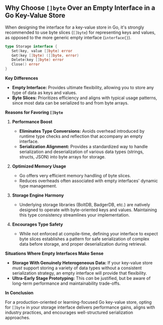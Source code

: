 ## **Why Choose `[]byte` Over an Empty Interface in a Go Key-Value Store**

When designing the interface for a key-value store in Go, it's strongly recommended to use byte slices (`[]byte`) for representing keys and values, as opposed to the more generic empty interface (`interface{}`).

```go
type Storage interface {
   Set(key, value []byte) error
   Get(key []byte) ([]byte, error)
   Delete(key []byte) error
   Close() error
}
``` 

**Key Differences**

* **Empty Interface:** Provides ultimate flexibility, allowing you to store any type of data as keys and values. 
* **Byte Slices:**  Prioritizes efficiency and  aligns with  typical usage patterns, since most data can be serialized to and from byte arrays.

**Reasons for Favoring `[]byte`**

1. **Performance Boost**
   * **Eliminates Type Conversions:** Avoids overhead introduced by runtime type checks and reflection that accompany an empty interface.
   * **Serialization Alignment:** Provides a standardized  way to handle serialization and deserialization of various data types (strings, structs, JSON) into byte arrays for storage.

2. **Optimized Memory Usage**
    * Go offers very efficient memory handling of byte slices.
    * Reduces overheads often associated with empty interfaces' dynamic type management.

3. **Storage Engine Harmony**
   * Underlying storage libraries (BoltDB, BadgerDB, etc.)  are natively designed to operate with byte-oriented keys and values.  Maintaining this type consistency streamlines your implementation.

4. **Encourages Type Safety**
   * While not enforced at compile-time, defining your interface to expect byte slices establishes a pattern for safe serialization of complex data before storage, and proper deserialization during retrieval.

**Situations Where Empty Interfaces Make Sense**

* **Storage With Genuinely Heterogeneous Data:** If your key-value store _must_ support storing a variety of data types without a consistent serialization strategy, an empty interface will provide that flexibility.
* **Ultra-Early Stage Prototyping:**   This _can_ be justified, but be aware of long-term performance and maintainability trade-offs.

**In Conclusion**

For a production-oriented or learning-focused Go key-value store, opting for `[]byte` in your storage interface delivers performance gains, aligns with industry practices, and encourages well-structured serialization approaches.

